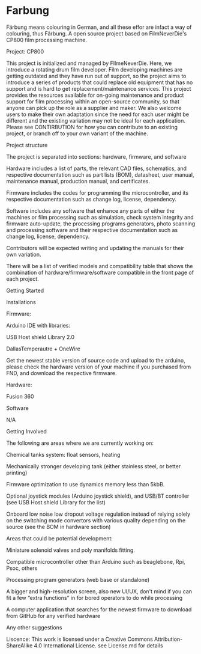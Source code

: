 # Farbung

Färbung means colouring in German, and all these effor are infact a way of colouring, thus Färbung. 
A open source project based on FilmNeverDie's CP800 film processing machine.

Project: CP800 

This project is initialized and managed by FIlmeNeverDie. Here, we introduce a rotating drum film developer. Film developing machines are getting outdated and they have run out of support, so the project aims to introduce a series of products that could replace old equipment that has no support and is hard to get replacement/maintenance services. This project provides the resources available for on-going maintenance and product support for film processing within an open-source community, so that anyone can pick up the role as a supplier and maker. We also welcome users to make their own adaptation since the need for each user might be different and the existing variation may not be ideal for each application. Please see CONTIRBUTION for how you can contribute to an existing project, or branch off to your own variant of the machine.  

 

Project structure 
 
The project is separated into sections: hardware, firmware, and software 

Hardware includes a list of parts, the relevant CAD files, schematics, and respective documentation such as part lists (BOM), datasheet, user manual, maintenance manual, production manual, and certificates. 

Firmware includes the codes for programming the microcontroller, and its respective documentation such as change log, license, dependency. 

Software includes any software that enhance any parts of either the machines or film processing such as simulation, check system integrity and firmware auto-update, the processing programs generators, photo scanning and processing software and their respective documentation such as change log, license, dependency. 

 

Contributors will be expected writing and updating the manuals for their own variation.  

There will be a list of verified models and compatibility table that shows the combination of hardware/firmware/software compatible in the front page of each project.  

  

 

Getting Started 

Installations 

Firmware: 

Arduino IDE 
with libraries: 

USB Host shield Library 2.0  

DallasTemperautre + OneWire 

 

Get the newest stable version of source code and upload to the arduino, please check the hardware version of your machine if you purchased from FND, and download the respective firmware. 

 

Hardware: 

Fusion 360 

 

Software 

N/A 

 

Getting Involved 

The following are areas where we are currently working on: 

Chemical tanks system: float sensors, heating 

Mechanically stronger developing tank (either stainless steel, or better printing) 

Firmware optimization to use dynamics memory less than 5kbB. 

Optional joystick modules (Arduino joystick shield), and USB/BT controller (see USB Host shield Library for the list) 

Onboard low noise low dropout voltage regulation instead of relying solely on the switching mode convertors with various quality depending on the source (see the BOM in hardware section) 

 

Areas that could be potential development: 

Miniature solenoid valves and poly manifolds fitting.  

Compatible microcontroller other than Arduino such as beaglebone, Rpi, Psoc, others 

Processing program generators (web base or standalone) 

A bigger and high-resolution screen, also new UI/UX, don't mind if you can fit a few “extra functions” in for bored operators to do while processing 

A computer application that searches for the newest firmware to download from GitHub for any verified hardware 

Any other suggestions 

 

Liscence: 
This work is licensed under a Creative Commons Attribution-ShareAlike 4.0 International License.
see License.md for details 

 
